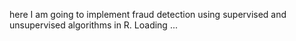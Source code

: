 here I am going to implement fraud detection using supervised and unsupervised algorithms in R. Loading ...
